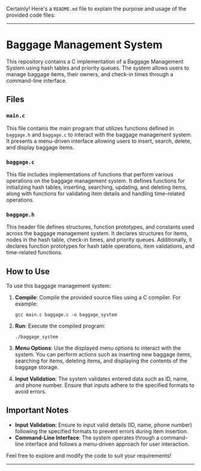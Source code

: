 Certainly! Here's a `README.md` file to explain the purpose and usage of the provided code files:

---

# Baggage Management System

This repository contains a C implementation of a Baggage Management System using hash tables and priority queues. The system allows users to manage baggage items, their owners, and check-in times through a command-line interface.

## Files

### `main.c`

This file contains the main program that utilizes functions defined in `baggage.h` and `baggage.c` to interact with the baggage management system. It presents a menu-driven interface allowing users to insert, search, delete, and display baggage items.

### `baggage.c`

This file includes implementations of functions that perform various operations on the baggage management system. It defines functions for initializing hash tables, inserting, searching, updating, and deleting items, along with functions for validating item details and handling time-related operations.

### `baggage.h`

This header file defines structures, function prototypes, and constants used across the baggage management system. It declares structures for items, nodes in the hash table, check-in times, and priority queues. Additionally, it declares function prototypes for hash table operations, item validations, and time-related functions.

## How to Use

To use this baggage management system:

1. **Compile**: Compile the provided source files using a C compiler. For example:
   ```
   gcc main.c baggage.c -o baggage_system
   ```

2. **Run**: Execute the compiled program:
   ```
   ./baggage_system
   ```

3. **Menu Options**: Use the displayed menu options to interact with the system. You can perform actions such as inserting new baggage items, searching for items, deleting items, and displaying the contents of the baggage storage.

4. **Input Validation**: The system validates entered data such as ID, name, and phone number. Ensure that inputs adhere to the specified formats to avoid errors.

## Important Notes

- **Input Validation**: Ensure to input valid details (ID, name, phone number) following the specified formats to prevent errors during item insertion.
- **Command-Line Interface**: The system operates through a command-line interface and follows a menu-driven approach for user interaction.

Feel free to explore and modify the code to suit your requirements!

---
